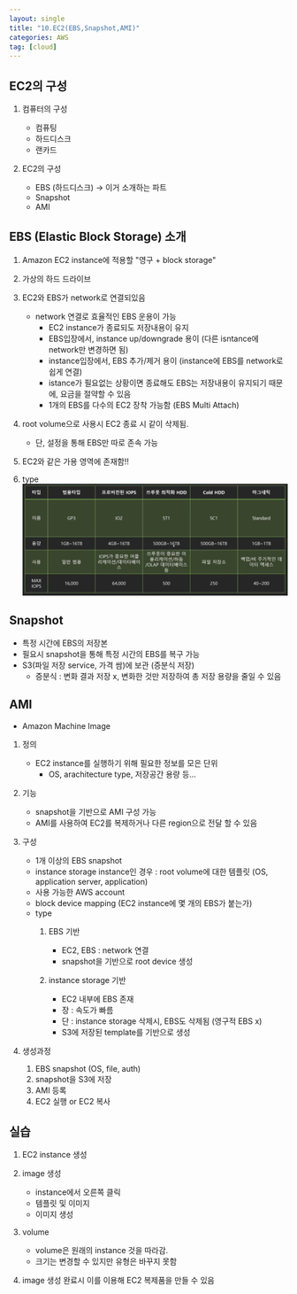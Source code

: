 ```yaml
---
layout: single
title: "10.EC2(EBS,Snapshot,AMI)"
categories: AWS
tag: [cloud]
---
```



## EC2의 구성
1. 컴퓨터의 구성
    - 컴퓨팅
    - 하드디스크
    - 랜카드

2. EC2의 구성
    - EBS (하드디스크) -> 이거 소개하는 파트
    - Snapshot
    - AMI


## EBS (Elastic Block Storage) 소개

1. Amazon EC2 instance에 적용할 "영구 + block storage"

2. 가상의 하드 드라이브

3. EC2와 EBS가 network로 연결되있음
    - network 연결로 효율적인 EBS 운용이 가능
        - EC2 instance가 종료되도 저장내용이 유지 
        - EBS입장에서, instance up/downgrade 용이 (다른 isntance에 network만 변경하면 됨)
        - instance입장에서, EBS 추가/제거 용이 (instance에 EBS를 network로 쉽게 연결)
        - istance가 필요없는 상황이면 종료해도 EBS는 저장내용이 유지되기 때문에, 요금을 절약할 수 있음
        - 1개의 EBS를 다수의 EC2 장착 가능함 (EBS Multi Attach)

4. root volume으로 사용시 EC2 종료 시 같이 삭제됨.
    - 단, 설정을 통해 EBS만 따로 존속 가능

5. EC2와 같은 가용 영역에 존재함!!

6. type
    <img  src="/assets/posts/aws/11.png" alt=""/>





## Snapshot
- 특정 시간에 EBS의 저장본
- 필요시 snapshot을 통해 특정 시간의 EBS를 복구 가능
- S3(파일 저장 service, 가격 쌈)에 보관 (증분식 저장)
    - 증분식 : 변화 결과 저장 x, 변화한 것만 저장하여 총 저장 용량을 줄일 수 있음


## AMI
- Amazon Machine Image
1. 정의
    - EC2 instance를 실행하기 위해 필요한 정보를 모은 단위
        - OS, arachitecture type, 저장공간 용량 등...
2. 기능
    - snapshot을 기반으로 AMI 구성 가능 
    - AMI를 사용하여 EC2를 복제하거나 다른 region으로 전달 할 수 있음
    
3. 구성
    - 1개 이상의 EBS snapshot
    - instance storage instance인 경우 :  root volume에 대한 템플릿 (OS, application server, application)
    - 사용 가능한 AWS account
    - block device mapping (EC2 instance에 몇 개의 EBS가 붙는가)
    - type
        1. EBS 기반
            - EC2, EBS : network 연결
            - snapshot을 기반으로 root device 생성
        
        2. instance storage 기반
            - EC2 내부에 EBS 존재
            - 장 : 속도가 빠름
            - 단 : instance storage 삭제시, EBS도 삭제됨 (영구적 EBS x)
            - S3에 저장된 template를 기반으로 생성


4. 생성과정
    1. EBS snapshot (OS, file, auth)
    2. snapshot을 S3에 저장
    3. AMI 등록
    4. EC2 실행 or EC2 복사






## 실습

1. EC2 instance 생성


2. image 생성
    - instance에서 오른쪽 클릭
    - 템플릿 및 이미지
    - 이미지 생성

3. volume
    - volume은 원래의 instance 것을 따라감.
    - 크기는 변경할 수 있지만 유형은 바꾸지 못함


3. image 생성 완료시 이를 이용해 EC2 복제품을 만들 수 있음